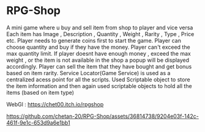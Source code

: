 # RPG-Shop 
A mini game where u buy and sell item from shop to player and vice versa
Each item has Image , Description , Quantity , Weight , Rarity , Type , Price etc.
Player needs to generate coins first to start the game.
Player can choose quantity and buy if they have the money.
Player can't exceed the max quantity limit.
If player doesnt have enough money , exceed the max weight , or the item is not available in the shop a popup will be displayed accordingly.
Player can sell the item that they have bought and get bonus based on item rarity.
Service Locator(Game Service) is used as a centralized acess point for all the scripts.
Used Scriptable object to store the item information and then again used scriptable objects to hold all the items (based on item type)

WebGl : https://chet00.itch.io/rpgshop

https://github.com/chetan-20/RPG-Shop/assets/36814738/9204e03f-142c-461f-9e1c-653d9a6e1bb1

